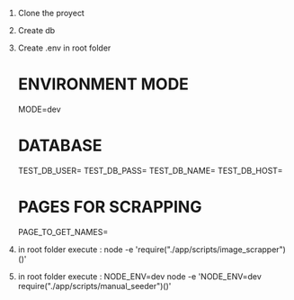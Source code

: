 1) Clone the proyect
2) Create db 
3) Create .env in  root folder
    # ENVIRONMENT MODE
    MODE=dev

    # DATABASE
    TEST_DB_USER=
    TEST_DB_PASS=
    TEST_DB_NAME=
    TEST_DB_HOST=

    # PAGES FOR SCRAPPING
    PAGE_TO_GET_NAMES=

2) in root folder execute : node -e 'require("./app/scripts/image_scrapper")()'
2) in root folder execute : NODE_ENV=dev node -e 'NODE_ENV=dev require("./app/scripts/manual_seeder")()'